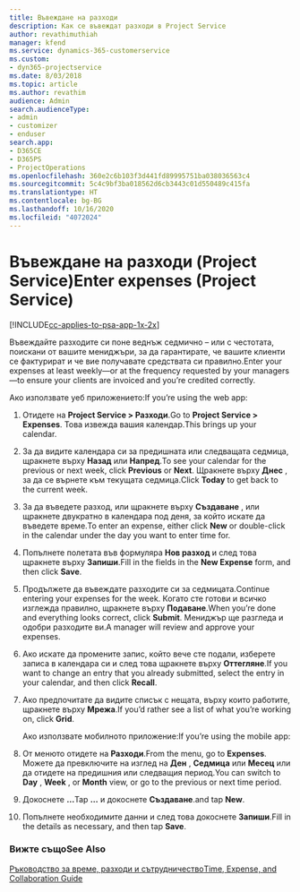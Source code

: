 ```yaml
---
title: Въвеждане на разходи
description: Как се въвеждат разходи в Project Service
author: revathimuthiah
manager: kfend
ms.service: dynamics-365-customerservice
ms.custom:
- dyn365-projectservice
ms.date: 8/03/2018
ms.topic: article
ms.author: revathim
audience: Admin
search.audienceType:
- admin
- customizer
- enduser
search.app:
- D365CE
- D365PS
- ProjectOperations
ms.openlocfilehash: 360e2c6b103f3d441fd89995751ba038036563c4
ms.sourcegitcommit: 5c4c9bf3ba018562d6cb3443c01d550489c415fa
ms.translationtype: HT
ms.contentlocale: bg-BG
ms.lasthandoff: 10/16/2020
ms.locfileid: "4072024"
---
```

# <a name="enter-expenses-project-service"></a><span data-ttu-id="538b1-103">Въвеждане на разходи (Project Service)</span><span class="sxs-lookup"><span data-stu-id="538b1-103">Enter expenses (Project Service)</span></span>

[!INCLUDE[cc-applies-to-psa-app-1x-2x](../includes/cc-applies-to-psa-app-1x-2x.md)]

<span data-ttu-id="538b1-104">Въвеждайте разходите си поне веднъж седмично – или с честотата, поискани от вашите мениджъри, за да гарантирате, че вашите клиенти се фактурират и че вие получавате средствата си правилно.</span><span class="sxs-lookup"><span data-stu-id="538b1-104">Enter your expenses at least weekly—or at the frequency requested by your managers—to ensure your clients are invoiced and you’re credited correctly.</span></span>  
  
 <span data-ttu-id="538b1-105">Ако използвате уеб приложението:</span><span class="sxs-lookup"><span data-stu-id="538b1-105">If you’re using the web app:</span></span>  
  
1. <span data-ttu-id="538b1-106">Отидете на **Project Service > Разходи**.</span><span class="sxs-lookup"><span data-stu-id="538b1-106">Go to **Project Service > Expenses**.</span></span> <span data-ttu-id="538b1-107">Това извежда вашия календар.</span><span class="sxs-lookup"><span data-stu-id="538b1-107">This brings up your calendar.</span></span>  
  
2. <span data-ttu-id="538b1-108">За да видите календара си за предишната или следващата седмица, щракнете върху **Назад** или **Напред**.</span><span class="sxs-lookup"><span data-stu-id="538b1-108">To see your calendar for the previous or next week, click **Previous** or **Next**.</span></span> <span data-ttu-id="538b1-109">Щракнете върху **Днес** , за да се върнете към текущата седмица.</span><span class="sxs-lookup"><span data-stu-id="538b1-109">Click **Today** to get back to the current week.</span></span>  
  
3. <span data-ttu-id="538b1-110">За да въведете разход, или щракнете върху **Създаване** , или щракнете двукратно в календара под деня, за който искате да въведете време.</span><span class="sxs-lookup"><span data-stu-id="538b1-110">To enter an expense, either click **New** or double-click in the calendar under the day you want to enter time for.</span></span>  
  
4. <span data-ttu-id="538b1-111">Попълнете полетата във формуляра **Нов разход** и след това щракнете върху **Запиши**.</span><span class="sxs-lookup"><span data-stu-id="538b1-111">Fill in the fields in the **New Expense** form, and then click **Save**.</span></span>  
  
5. <span data-ttu-id="538b1-112">Продължете да въвеждате разходите си за седмицата.</span><span class="sxs-lookup"><span data-stu-id="538b1-112">Continue entering your expenses for the week.</span></span> <span data-ttu-id="538b1-113">Когато сте готови и всичко изглежда правилно, щракнете върху **Подаване**.</span><span class="sxs-lookup"><span data-stu-id="538b1-113">When you’re done and everything looks correct, click **Submit**.</span></span> <span data-ttu-id="538b1-114">Мениджър ще разгледа и одобри разходите ви.</span><span class="sxs-lookup"><span data-stu-id="538b1-114">A manager will review and approve your expenses.</span></span>  
  
6. <span data-ttu-id="538b1-115">Ако искате да промените запис, който вече сте подали, изберете записа в календара си и след това щракнете върху **Оттегляне**.</span><span class="sxs-lookup"><span data-stu-id="538b1-115">If you want to change an entry that you already submitted, select the entry in your calendar, and then click **Recall**.</span></span>  
  
7. <span data-ttu-id="538b1-116">Ако предпочитате да видите списък с нещата, върху които работите, щракнете върху **Мрежа**.</span><span class="sxs-lookup"><span data-stu-id="538b1-116">If you’d rather see a list of what you’re working on, click **Grid**.</span></span>  
  
   <span data-ttu-id="538b1-117">Ако използвате мобилното приложение:</span><span class="sxs-lookup"><span data-stu-id="538b1-117">If you’re using the mobile app:</span></span>  
  
8. <span data-ttu-id="538b1-118">От менюто отидете на **Разходи**.</span><span class="sxs-lookup"><span data-stu-id="538b1-118">From the menu, go to **Expenses**.</span></span>     <span data-ttu-id="538b1-119">Можете да превключите на изглед на **Ден** , **Седмица** или **Месец** или да отидете на предишния или следващия период.</span><span class="sxs-lookup"><span data-stu-id="538b1-119">You can switch to **Day** , **Week** , or **Month** view, or go to the previous or next time period.</span></span>  
  
9. <span data-ttu-id="538b1-120">Докоснете **…**</span><span class="sxs-lookup"><span data-stu-id="538b1-120">Tap **…**</span></span> <span data-ttu-id="538b1-121">и докоснете **Създаване**.</span><span class="sxs-lookup"><span data-stu-id="538b1-121">and tap **New**.</span></span>  
  
10. <span data-ttu-id="538b1-122">Попълнете необходимите данни и след това докоснете **Запиши**.</span><span class="sxs-lookup"><span data-stu-id="538b1-122">Fill in the details as necessary, and then tap **Save**.</span></span>  
  
### <a name="see-also"></a><span data-ttu-id="538b1-123">Вижте също</span><span class="sxs-lookup"><span data-stu-id="538b1-123">See Also</span></span>  
 [<span data-ttu-id="538b1-124">Ръководство за време, разходи и сътрудничество</span><span class="sxs-lookup"><span data-stu-id="538b1-124">Time, Expense, and Collaboration Guide</span></span>](../psa/time-expense-collaboration-guide.md)
